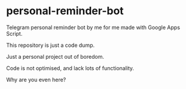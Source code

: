 # personal-reminder-bot

Telegram personal reminder bot by me for me made with Google Apps Script.

This repository is just a code dump.

Just a personal project out of boredom.

Code is not optimised, and lack lots of functionality.

Why are you even here?
